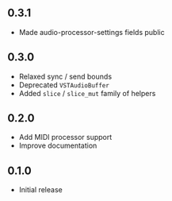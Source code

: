 ## 0.3.1
* Made audio-processor-settings fields public

## 0.3.0
* Relaxed sync / send bounds
* Deprecated `VSTAudioBuffer`
* Added `slice` / `slice_mut` family of helpers

## 0.2.0
* Add MIDI processor support
* Improve documentation

## 0.1.0
* Initial release
